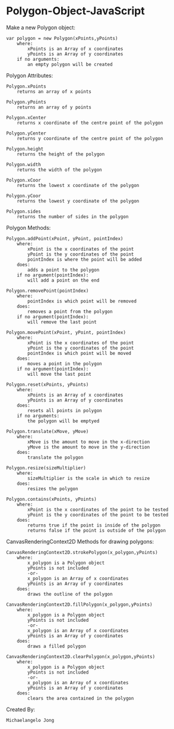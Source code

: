 Polygon-Object-JavaScript
=========================

Make a new Polygon object:

	var polygon = new Polygon(xPoints,yPoints)
		where:
			xPoints is an Array of x coordinates
			yPoints is an Array of y coordinates
		if no arguments:
			an empty polygon will be created
			
Polygon Attributes:

	Polygon.xPoints
		returns an array of x points
		
	Polygon.yPoints
		returns an array of y points
		
	Polygon.xCenter
		returns x coordinate of the centre point of the polygon
		
	Polygon.yCenter
		returns y coordinate of the centre point of the polygon
		
	Polygon.height
		returns the height of the polygon
		
	Polygon.width
		returns the width of the polygon
		
	Polygon.xCoor
		returns the lowest x coordinate of the polygon
		
	Polygon.yCoor
		returns the lowest y coordinate of the polygon
		
	Polygon.sides
		returns the number of sides in the polygon

Polygon Methods:

	Polygon.addPoint(xPoint, yPoint, pointIndex)	
		where:
			xPoint is the x coordinates of the point
			yPoint is the y coordinates of the point
			pointIndex is where the point will be added
		does:
			adds a point to the polygon
		if no argument(pointIndex):
			will add a point on the end
			
	Polygon.removePoint(pointIndex)
		where:
			pointIndex is which point will be removed
		does:
			removes a point from the polygon
		if no argument(pointIndex):
			will remove the last point
			
	Polygon.movePoint(xPoint, yPoint, pointIndex)
		where:
			xPoint is the x coordinates of the point
			yPoint is the y coordinates of the point
			pointIndex is which point will be moved
		does:
			moves a point in the polygon
		if no argument(pointIndex):
			will move the last point
			
	Polygon.reset(xPoints, yPoints)
		where:
			xPoints is an Array of x coordinates
			yPoints is an Array of y coordinates
		does:
			resets all points in polygon
		if no arguments:
			the polygon will be emptyed
			
	Polygon.translate(xMove, yMove)
		where:
			xMove is the amount to move in the x-direction
			yMove is the amount to move in the y-direction
		does:
			translate the polygon
			
	Polygon.resize(sizeMultiplier)
		where:
			sizeMultiplier is the scale in which to resize
		does:
			resizes the polygon
			
	Polygon.contains(xPoints, yPoints)
		where:
			xPoint is the x coordinates of the point to be tested
			yPoint is the y coordinates of the point to be tested
		does:
			returns true if the point is inside of the polygon
			returns false if the point is outside of the polygon

CanvasRenderingContext2D Methods for drawing polygons:

	CanvasRenderingContext2D.strokePolygon(x_polygon,yPoints)
		where:
			x_polygon is a Polygon object
			yPoints is not included
			-or-
			x_polygon is an Array of x coordinates
			yPoints is an Array of y coordinates
		does:
			draws the outline of the polygon
			
	CanvasRenderingContext2D.fillPolygon(x_polygon,yPoints)
		where:
			x_polygon is a Polygon object
			yPoints is not included
			-or-
			x_polygon is an Array of x coordinates
			yPoints is an Array of y coordinates
		does:
			draws a filled polygon
			
	CanvasRenderingContext2D.clearPolygon(x_polygon,yPoints)
		where:
			x_polygon is a Polygon object
			yPoints is not included
			-or-
			x_polygon is an Array of x coordinates
			yPoints is an Array of y coordinates
		does:
			clears the area contained in the polygon

Created By:
	
	Michaelangelo Jong
	
